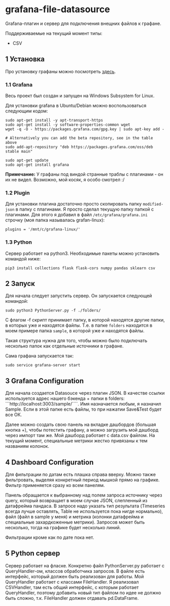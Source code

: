 # grafana-file-datasource

Grafana-плагин и сервер для подключения внещних файлов к графане. 

Поддерживаемые на текущий момент типы:
* CSV

## 1 Установка

Про установку графаны можно посмотреть [здесь](https://grafana.com/docs/grafana/latest/installation/requirements/ ).


### 1.1 Grafana

Весь проект был создан и запущен на Windows Subsystem for Linux.

Для установки grafana в Ubuntu/Debian можно воспользоваться следующим кодом:
```
sudo apt-get install -y apt-transport-https
sudo apt-get install -y software-properties-common wget
wget -q -O - https://packages.grafana.com/gpg.key | sudo apt-key add -

# Alternatively you can add the beta repository, see in the table above
sudo add-apt-repository "deb https://packages.grafana.com/oss/deb stable main"

sudo apt-get update
sudo apt-get install grafana
```
**Примечание:** У графаны под виндой странные траблы с плагинами - он их не видел. Возможно, мой косяк, я особо смотрел :/

### 1.2 Plugin

Для установки плагина достаточно просто скопировать папку ```modified-json``` в папку с плагинами. Я просто сделал текущую папку папкой с плагинами.
Для этого я добавил в файл ```/etc/grafana/grafana.ini``` строчку (моя папка называлась grafan-linux):
```
plugins = '/mnt/c/grafana-linux/'
```

### 1.3 Python

Сервер работает на python3. Необходимые пакеты можно установить командой ниже:
```
pip3 install collections flask flask-cors numpy pandas sklearn csv 
```

## 2 Запуск

Для начала следует запустить сервер. Он запускается следующей командой:
```
sudo python3 PythonServer.py -f ./folders/
```

С флагом -f скрипт принимает папку, в которой находятся другие папки, в которых уже и находятся файлы.
Т.е. в папке ```folders```  находится в моем примере папка ```sample```, в которой уже и находятся файлы.

Такая структура нужна для того, чтобы можно было подключать несколько папок как отдельные источники в графане.

Сама графана запускается так:
```
sudo service grafana-server start
```

## 3 Grafana Configuration

Для начала создается Datasouce через плагин JSON. В качестве ссылки используется адрес нашего бэкенда + папки в folders: ```http://localhost:3003/sample/````. 
Имя назначается любым, я назначил Sample. Если в этой папке есть файлы, то при нажатии Save&Test будет все ОК.

Далее можно создать свою панель на вкладке дашбордов (большая кнопка +), чтобы потестить графану, а можно загрузить мой дашборд через импорт там же.
Мой дашборд работает с data.csv файлом. На текущий момент, специальные метрики жестко привязаны к тем названиям колонок.

## 4 Dashboard Configuration

Для фильтрации по датам есть плашка справа вверху. Можно также фильтровать, выделяя конкретный период мышкой прямо на графике. Фильтр применяется сразу ко всем панелям.

Панель обращается к выбранному над полем запроса источнику через query, который возвращает в моем случае JSON, слепленный из датафрейма пандаса. 
В запросе надо указать тип результата (Timeseries всегда лучше оставлять, Table не используется пока нигде нормально), файл (файл в sample у меня) и 
метрика (колонки датафрейма и специальные захардкоженные метрики). Запросов может быть несколько, тогда на графике будет несколько линий.

Фильтрации кроме как по дате пока нет.

## 5 Python сервер

Сервер работает на фласке. Конкретно файл PythonServer.py работает с QueryHandler-ом, классов обработчика запросов. В файле есть интерфейс, который должен быть реализован
для работы. Мой QueryHandler работает с классами FileHandler. Я реализовал CSVHandler, там есть общий интерфейс, с которым работает QueryHandler, поэтому добавить
новый тип файлом по идее не должно быть сложно, т.к. FileHandler должен отдавать pd.DataFrame.

